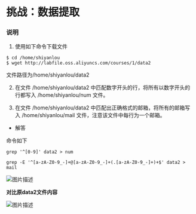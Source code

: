 # 挑战：数据提取

### 说明
1. 使用如下命令下载文件  

```
$ cd /home/shiyanlou
$ wget http://labfile.oss.aliyuncs.com/courses/1/data2
```
文件路径为/home/shiyanlou/data2  

2.  在文件 /home/shiyanlou/data2 中匹配数字开头的行，将所有以数字开头的行都写入 /home/shiyanlou/num 文件。

3. 在文件 /home/shiyanlou/data2 中匹配出正确格式的邮箱，将所有的邮箱写入 /home/shiyanlou/mail 文件，注意该文件中每行为一个邮箱。  


* 解答  

命令如下  

```
grep '^[0-9]' data2 > num

grep -E '^[a-zA-Z0-9_-]+@[a-zA-Z0-9_-]+(.[a-zA-Z0-9_-]+)+$' data2 > mail
```
![图片描述](https://dn-simplecloud.shiyanlou.com/courses/uid1079828-20190529-1559138634970)  

**对比原data2文件内容**  

![图片描述](https://dn-simplecloud.shiyanlou.com/courses/uid1079828-20190529-1559138680105) 

